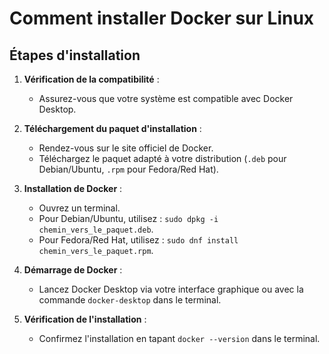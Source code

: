 
# Comment installer Docker sur Linux

## Étapes d'installation

1. **Vérification de la compatibilité** :
   - Assurez-vous que votre système est compatible avec Docker Desktop.

2. **Téléchargement du paquet d'installation** :
   - Rendez-vous sur le site officiel de Docker.
   - Téléchargez le paquet adapté à votre distribution (`.deb` pour Debian/Ubuntu, `.rpm` pour Fedora/Red Hat).

3. **Installation de Docker** :
   - Ouvrez un terminal.
   - Pour Debian/Ubuntu, utilisez : `sudo dpkg -i chemin_vers_le_paquet.deb`.
   - Pour Fedora/Red Hat, utilisez : `sudo dnf install chemin_vers_le_paquet.rpm`.

4. **Démarrage de Docker** :
   - Lancez Docker Desktop via votre interface graphique ou avec la commande `docker-desktop` dans le terminal.

5. **Vérification de l'installation** :
   - Confirmez l'installation en tapant `docker --version` dans le terminal.
